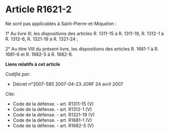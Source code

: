 # Article R1621-2

Ne sont pas applicables à Saint-Pierre-et-Miquelon : 

1° Au livre III, les dispositions des articles R. 1311-15 à R. 1311-19, R. 1312-1 à R. 1312-6, R. 1321-19 à R. 1321-24 ; 

2° Au titre VIII du présent livre, les dispositions des articles R. 1681-1 à R. 1681-6 et R. 1682-5 à R. 1682-8.

**Liens relatifs à cet article**

_Codifié par_:

  - Décret n°2007-585 2007-04-23 JORF 24 avril 2007

_Cite_:

  - Code de la défense. - art. R1311-15 (V)
  - Code de la défense. - art. R1312-1 (V)
  - Code de la défense. - art. R1321-19 (V)
  - Code de la défense. - art. R1681-1 (V)
  - Code de la défense. - art. R1682-5 (V)
